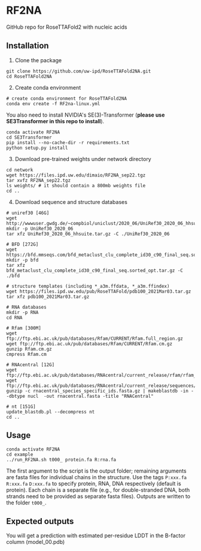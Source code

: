 # RF2NA
GitHub repo for RoseTTAFold2 with nucleic acids

## Installation

1. Clone the package
```
git clone https://github.com/uw-ipd/RoseTTAFold2NA.git
cd RoseTTAFold2NA
```

2. Create conda environment
```
# create conda environment for RoseTTAFold2NA
conda env create -f RF2na-linux.yml
```
You also need to install NVIDIA's SE(3)-Transformer (**please use SE3Transformer in this repo to install**).
```
conda activate RF2NA
cd SE3Transformer
pip install --no-cache-dir -r requirements.txt
python setup.py install
```

3. Download pre-trained weights under network directory
```
cd network
wget https://files.ipd.uw.edu/dimaio/RF2NA_sep22.tgz
tar xvfz RF2NA_sep22.tgz
ls weights/ # it should contain a 800mb weights file
cd ..
```

4. Download sequence and structure databases
```
# uniref30 [46G]
wget http://wwwuser.gwdg.de/~compbiol/uniclust/2020_06/UniRef30_2020_06_hhsuite.tar.gz
mkdir -p UniRef30_2020_06
tar xfz UniRef30_2020_06_hhsuite.tar.gz -C ./UniRef30_2020_06

# BFD [272G]
wget https://bfd.mmseqs.com/bfd_metaclust_clu_complete_id30_c90_final_seq.sorted_opt.tar.gz
mkdir -p bfd
tar xfz bfd_metaclust_clu_complete_id30_c90_final_seq.sorted_opt.tar.gz -C ./bfd

# structure templates (including *_a3m.ffdata, *_a3m.ffindex)
wget https://files.ipd.uw.edu/pub/RoseTTAFold/pdb100_2021Mar03.tar.gz
tar xfz pdb100_2021Mar03.tar.gz

# RNA databases
mkdir -p RNA
cd RNA

# Rfam [300M]
wget ftp://ftp.ebi.ac.uk/pub/databases/Rfam/CURRENT/Rfam.full_region.gz
wget ftp://ftp.ebi.ac.uk/pub/databases/Rfam/CURRENT/Rfam.cm.gz
gunzip Rfam.cm.gz
cmpress Rfam.cm

# RNAcentral [12G]
wget ftp://ftp.ebi.ac.uk/pub/databases/RNAcentral/current_release/rfam/rfam_annotations.tsv.gz
wget ftp://ftp.ebi.ac.uk/pub/databases/RNAcentral/current_release/sequences/rnacentral_species_specific_ids.fasta.gz
gunzip -c rnacentral_species_specific_ids.fasta.gz | makeblastdb -in - -dbtype nucl  -out rnacentral.fasta -title "RNACentral"

# nt [151G]
update_blastdb.pl --decompress nt
cd ..
```

## Usage
```
conda activate RF2NA
cd example
../run_RF2NA.sh t000_ protein.fa R:rna.fa
```
The first argument to the script is the output folder; remaining arguments are fasta files for individual chains in the structure.  Use the tags `P:xxx.fa` `R:xxx.fa` `D:xxx.fa` to specify protein, RNA, DNA respectively (default is protein).  Each chain is a separate file (e.g., for double-stranded DNA, both strands need to be provided as separate fasta files).  Outputs are written to the folder `t000_`.

## Expected outputs
You will get a prediction with estimated per-residue LDDT in the B-factor column (model_00.pdb)
